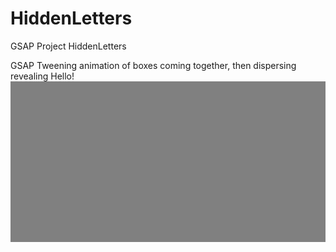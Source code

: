 # HiddenLetters
GSAP Project HiddenLetters

GSAP Tweening animation of boxes coming together, then dispersing revealing Hello!
![](https://github.com/Kevin-Hy/HiddenLetters/blob/main/hidden%20letters.gif)
